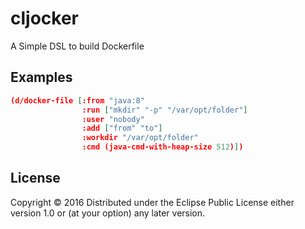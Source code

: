 # cljocker

A Simple DSL to build Dockerfile

## Examples

```json
(d/docker-file [:from "java:8"
                :run ["mkdir" "-p" "/var/opt/folder"]
                :user "nobody"
                :add ["from" "to"]
                :workdir "/var/opt/folder"
                :cmd (java-cmd-with-heap-size 512)])
```

## License

Copyright © 2016 
Distributed under the Eclipse Public License either version 1.0 or (at
your option) any later version.